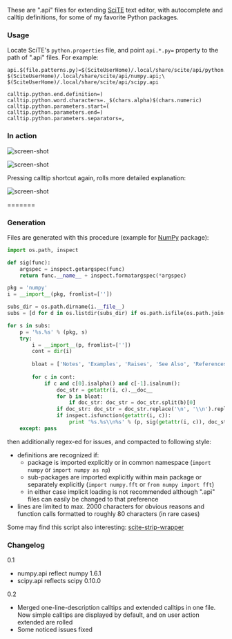 These are ".api" files for extending [SciTE](http://www.scintilla.org/SciTE.html) text editor, with autocomplete and calltip definitions, for some of my favorite Python packages.

### Usage

Locate SciTE's `python.properties` file, and point `api.*.py=` property to the path of ".api" files. For example:

```
api.$(file.patterns.py)=$(SciteUserHome)/.local/share/scite/api/python.api;\
$(SciteUserHome)/.local/share/scite/api/numpy.api;\
$(SciteUserHome)/.local/share/scite/api/scipy.api

calltip.python.end.definition=)
calltip.python.word.characters=._$(chars.alpha)$(chars.numeric)
calltip.python.parameters.start=(
calltip.python.parameters.end=)
calltip.python.parameters.separators=,
```

### In action

![screen-shot](http://i.imgur.com/VUdu8.png "Autocompletion example")

![screen-shot](http://i.imgur.com/0ipoN.png "Calltip #1")

Pressing calltip shortcut again, rolls more detailed explanation:

![screen-shot](http://i.imgur.com/Vu8Ee.png "Calltip #2")

=======

### Generation

Files are generated with this procedure (example for <u>NumPy</u> package):

```python
import os.path, inspect

def sig(func):
    argspec = inspect.getargspec(func)
    return func.__name__ + inspect.formatargspec(*argspec)

pkg = 'numpy'
i = __import__(pkg, fromlist=[''])

subs_dir = os.path.dirname(i.__file__)
subs = [d for d in os.listdir(subs_dir) if os.path.isfile(os.path.join(subs_dir, d + '/__init__.py'))]

for s in subs:
    p = '%s.%s' % (pkg, s)
    try:
        i = __import__(p, fromlist=[''])
        cont = dir(i)
        
        bloat = ['Notes', 'Examples', 'Raises', 'See Also', 'References', 'Methods']
        
        for c in cont:
            if c and c[0].isalpha() and c[-1].isalnum():
                doc_str = getattr(i, c).__doc__
                for b in bloat:
                    if doc_str: doc_str = doc_str.split(b)[0]
                if doc_str: doc_str = doc_str.replace('\n', '\\n').replace('    ','\\t')
                if inspect.isfunction(getattr(i, c)):
                    print '%s.%s\\n%s' % (p, sig(getattr(i, c)), doc_str)
    except: pass
```

then additionally regex-ed for issues, and compacted to following style:
  
* definitions are recognized if:
	* package is imported explicitly or in common namespace (`import numpy` or `import numpy as np`)
	* sub-packages are imported explicitly within main package or separately explicitly (`import numpy.fft` or `from numpy import fft`)
	* in either case implicit loading is not recommended although ".api" files can easily be changed to that preference
* lines are limited to max. 2000 characters for obvious reasons and function calls formatted to roughly 80 characters (in rare cases)


Some may find this script also interesting: [scite-strip-wrapper](https://github.com/klonuo/scite-strip-wrapper/blob/master/README-wrapper.md)

### Changelog

0.1

* numpy.api reflect numpy 1.6.1
* scipy.api reflects scipy 0.10.0

0.2

* Merged one-line-description calltips and extended calltips in one file. Now simple calltips are displayed by default, and on user action extended are rolled
* Some noticed issues fixed
